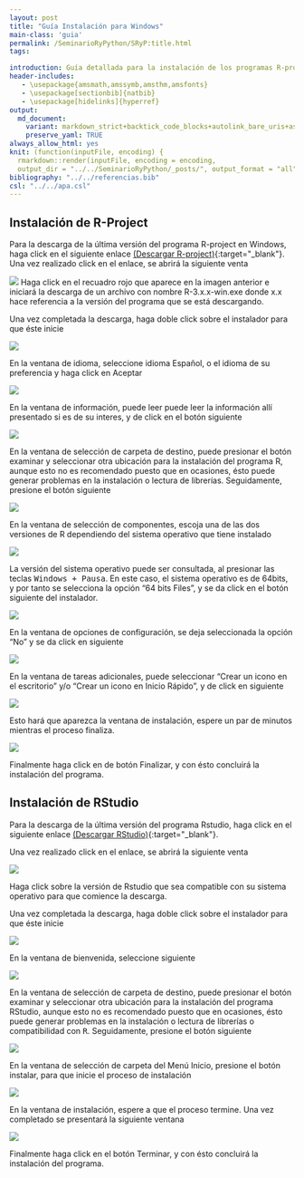 ```yaml
---
layout: post
title: "Guía Instalación para Windows"
main-class: 'guia'
permalink: /SeminarioRyPython/SRyP:title.html
tags:

introduction: Guía detallada para la instalación de los programas R-project y Rstudio en Windows.
header-includes:
   - \usepackage{amsmath,amssymb,amsthm,amsfonts}
   - \usepackage[sectionbib]{natbib}
   - \usepackage[hidelinks]{hyperref}
output:
  md_document:
    variant: markdown_strict+backtick_code_blocks+autolink_bare_uris+ascii_identifiers+tex_math_single_backslash
    preserve_yaml: TRUE
always_allow_html: yes   
knit: (function(inputFile, encoding) {
  rmarkdown::render(inputFile, encoding = encoding,
  output_dir = "../../SeminarioRyPython/_posts/", output_format = "all"  ) })
bibliography: "../../referencias.bib"
csl: "../../apa.csl"
---
```








Instalación de R-Project
------------------------

Para la descarga de la última versión del programa R-project en Windows,
haga click en el siguiente enlace [(Descargar
R-project)](https://cloud.r-project.org/bin/windows/base/){:target="\_blank"}.
Una vez realizado click en el enlace, se abrirá la siguiente venta

![](../../SeminarioRyPython/images/GuiaU1.png) Haga click en el recuadro
rojo que aparece en la imagen anterior e iniciará la descarga de un
archivo con nombre R-3.x.x-win.exe donde x.x hace referencia a la
versión del programa que se está descargando.

Una vez completada la descarga, haga doble click sobre el instalador
para que éste inicie

![](../../SeminarioRyPython/images/GuiaW2.png)

En la ventana de idioma, seleccione idioma Español, o el idioma de su
preferencia y haga click en Aceptar

![](../../SeminarioRyPython/images/GuiaW3.png)

En la ventana de información, puede leer puede leer la información allí
presentado si es de su interes, y de click en el botón siguiente

![](../../SeminarioRyPython/images/GuiaW4.png)

En la ventana de selección de carpeta de destino, puede presionar el
botón examinar y seleccionar otra ubicación para la instalación del
programa R, aunque esto no es recomendado puesto que en ocasiones, ésto
puede generar problemas en la instalación o lectura de librerías.
Seguidamente, presione el botón siguiente

![](../../SeminarioRyPython/images/GuiaW5.png)

En la ventana de selección de componentes, escoja una de las dos
versiones de R dependiendo del sistema operativo que tiene instalado

![](../../SeminarioRyPython/images/GuiaW6.png)

La versión del sistema operativo puede ser consultada, al presionar las
teclas <tt>Windows + Pausa</tt>. En este caso, el sistema operativo es
de 64bits, y por tanto se selecciona la opción “64 bits Files”, y se da
click en el botón siguiente del instalador.

![](../../SeminarioRyPython/images/GuiaW7.png)

En la ventana de opciones de configuración, se deja seleccionada la
opción “No” y se da click en siguiente

![](../../SeminarioRyPython/images/GuiaW8.png)

En la ventana de tareas adicionales, puede seleccionar “Crear un icono
en el escritorio” y/o “Crear un icono en Inicio Rápido”, y de click en
siguiente

![](../../SeminarioRyPython/images/GuiaW9.png)

Esto hará que aparezca la ventana de instalación, espere un par de
minutos mientras el proceso finaliza.

![](../../SeminarioRyPython/images/GuiaW10.png)

Finalmente haga click en de botón Finalizar, y con ésto concluirá la
instalación del programa.

Instalación de RStudio
----------------------

Para la descarga de la última versión del programa Rstudio, haga click
en el siguiente enlace [(Descargar
RStudio)](https://www.rstudio.com/products/rstudio/download/#download){:target="\_blank"}.

Una vez realizado click en el enlace, se abrirá la siguiente venta

![](../../SeminarioRyPython/images/GuiaW11.png)

Haga click sobre la versión de Rstudio que sea compatible con su sistema
operativo para que comience la descarga.

Una vez completada la descarga, haga doble click sobre el instalador
para que éste inicie

![](../../SeminarioRyPython/images/GuiaW12.png)

En la ventana de bienvenida, seleccione siguiente

![](../../SeminarioRyPython/images/GuiaW13.png)

En la ventana de selección de carpeta de destino, puede presionar el
botón examinar y seleccionar otra ubicación para la instalación del
programa RStudio, aunque esto no es recomendado puesto que en ocasiones,
ésto puede generar problemas en la instalación o lectura de librerías o
compatibilidad con <tt>R</tt>. Seguidamente, presione el botón siguiente

![](../../SeminarioRyPython/images/GuiaW14.png)

En la ventana de selección de carpeta del Menú Inicio, presione el botón
instalar, para que inicie el proceso de instalación

![](../../SeminarioRyPython/images/GuiaW15.png)

En la ventana de instalación, espere a que el proceso termine. Una vez
completado se presentará la siguiente ventana

![](../../SeminarioRyPython/images/GuiaW16.png)

Finalmente haga click en el botón Terminar, y con ésto concluirá la
instalación del programa.
